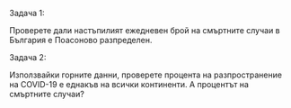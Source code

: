Задача 1:

Проверете дали настъпилият ежедневен брой на смъртните случаи в България е Поасоново разпределен.

Задача 2:

Използвайки горните данни, проверете процента на разпространение на COVID-19 е еднакъв на всички континенти. А процентът на смъртните случаи?